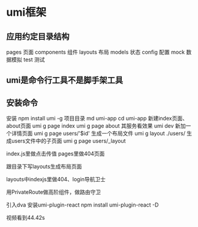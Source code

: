 # umi框架

## 应用约定目录结构
pages 页面
components 组件
layouts 布局
models 状态
config 配置
mock 数据模拟
test 测试

## umi是命令行工具不是脚手架工具
## 安装命令
安装 npm install umi -g
项目目录
md umi-app
cd umi-app
新建index页面、about页面
umi g page index
umi g page about
其服务看效果
umi dev
新加一个详情页面
umi g page users/'$id'
生成一个布局文件
umi g layout ./users/
生成users文件中的子页面
umi g page users/_layout

index.js里做点击传值
pages里做404页面

跟目录下写layouts生成布局页面

layouts中indexjs里做404、login导航卫士

用PrivateRoute做高阶组件，做路由守卫

引入dva
安装umi-plugin-react
npm install umi-plugin-react -D

视频看到44.42s